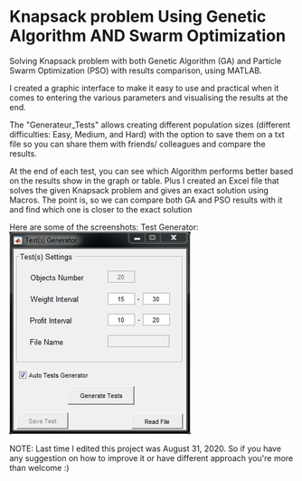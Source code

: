 # Knapsack problem Using Genetic Algorithm AND Swarm Optimization

Solving Knapsack problem with both Genetic Algorithm (GA) and Particle Swarm Optimization (PSO) with results comparison, using MATLAB.

I created a graphic interface to make it easy to use and practical when it comes to entering the various parameters and visualising the results at the end.

The "Generateur_Tests" allows creating different population sizes (different difficulties: Easy, Medium, and Hard) with the option to save them on a txt file so you can share them with friends/ colleagues and compare the results.

At the end of each test, you can see which Algorithm performs better based on the results show in the graph or table. Plus I created an Excel file that solves the given Knapsack problem and gives an exact solution using Macros. The point is, so we can compare both GA and PSO results with it and find which one is closer to the exact solution


Here are some of the screenshots:
	Test Generator: ![Population Test Generator](https://raw.githubusercontent.com/YakoubCheriet/Knapsack-problem-Using-Genetic-Algorithm-AND-Swarm-Optimization/master/Genetic%20algorithm%20(GA)%20VS%20Particle%20Swarm%20Optimization%20(PSO)/ScreenShots/Generateur%20de%20Test.PNG)

NOTE: Last time I edited this project was August 31, 2020. So if you have any suggestion on how to improve it or have different approach you're more than welcome :)
